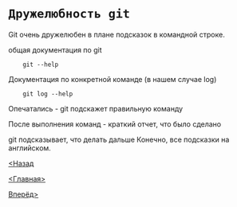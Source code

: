 
# **`Дружелюбность git`**

Git очень дружелюбен в плане подсказок в командной строке.

общая документация по git

```bash=
    git --help
```

Документация по конкретной команде (в нашем случае log)

```bash=
    git log --help
```

Опечатались - git подскажет правильную команду

После выполнения команд - краткий отчет, что было сделано

git подсказывает, что делать дальше
Конечно, все подсказки на английском.

[<Назад](./../Pages/2.md)

[<Главная>](./../readme.md)

[Вперёд>](./Pages/../4.md)
